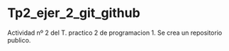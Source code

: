 # Tp2_ejer_2_git_github
Actividad nº 2 del T. practico 2 de programacion 1.  Se crea un repositorio publico.

